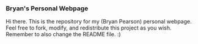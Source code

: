 ### Bryan's Personal Webpage ###

Hi there. This is the repository for my (Bryan Pearson) personal webpage. Feel free to fork, modify, and redistribute this project as you wish. Remember to also change the README file. :)

